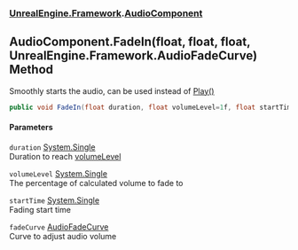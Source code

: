 ### [UnrealEngine.Framework](./UnrealEngine-Framework.md 'UnrealEngine.Framework').[AudioComponent](./UnrealEngine-Framework-AudioComponent.md 'UnrealEngine.Framework.AudioComponent')
## AudioComponent.FadeIn(float, float, float, UnrealEngine.Framework.AudioFadeCurve) Method
Smoothly starts the audio, can be used instead of [Play()](./UnrealEngine-Framework-AudioComponent-Play().md 'UnrealEngine.Framework.AudioComponent.Play()')  
```csharp
public void FadeIn(float duration, float volumeLevel=1f, float startTime=0f, UnrealEngine.Framework.AudioFadeCurve fadeCurve=UnrealEngine.Framework.AudioFadeCurve.Linear);
```
#### Parameters
<a name='UnrealEngine-Framework-AudioComponent-FadeIn(float_float_float_UnrealEngine-Framework-AudioFadeCurve)-duration'></a>
`duration` [System.Single](https://docs.microsoft.com/en-us/dotnet/api/System.Single 'System.Single')  
Duration to reach [volumeLevel](#UnrealEngine-Framework-AudioComponent-FadeIn(float_float_float_UnrealEngine-Framework-AudioFadeCurve)-volumeLevel 'UnrealEngine.Framework.AudioComponent.FadeIn(float, float, float, UnrealEngine.Framework.AudioFadeCurve).volumeLevel')  
  
<a name='UnrealEngine-Framework-AudioComponent-FadeIn(float_float_float_UnrealEngine-Framework-AudioFadeCurve)-volumeLevel'></a>
`volumeLevel` [System.Single](https://docs.microsoft.com/en-us/dotnet/api/System.Single 'System.Single')  
The percentage of calculated volume to fade to  
  
<a name='UnrealEngine-Framework-AudioComponent-FadeIn(float_float_float_UnrealEngine-Framework-AudioFadeCurve)-startTime'></a>
`startTime` [System.Single](https://docs.microsoft.com/en-us/dotnet/api/System.Single 'System.Single')  
Fading start time  
  
<a name='UnrealEngine-Framework-AudioComponent-FadeIn(float_float_float_UnrealEngine-Framework-AudioFadeCurve)-fadeCurve'></a>
`fadeCurve` [AudioFadeCurve](./UnrealEngine-Framework-AudioFadeCurve.md 'UnrealEngine.Framework.AudioFadeCurve')  
Curve to adjust audio volume  
  
